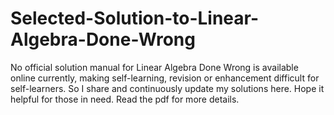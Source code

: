 # Selected-Solution-to-Linear-Algebra-Done-Wrong
No official solution manual for Linear Algebra Done Wrong is available online currently, making self-learning, revision or enhancement difficult for self-learners. So I share and continuously update my solutions here. Hope it helpful for those in need. Read the pdf for more details.
